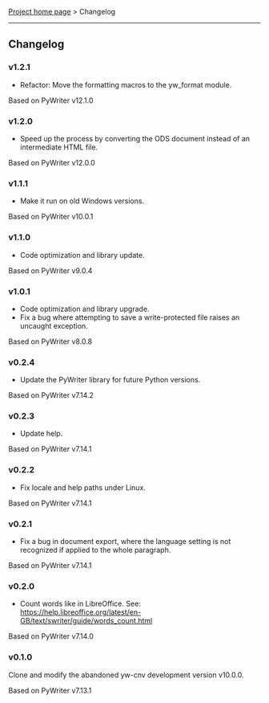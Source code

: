 [Project home page](index) > Changelog

------------------------------------------------------------------------

## Changelog

### v1.2.1

- Refactor: Move the formatting macros to the yw_format module.

Based on PyWriter v12.1.0

### v1.2.0

- Speed up the process by converting the ODS document instead of an intermediate HTML file. 

Based on PyWriter v12.0.0

### v1.1.1

- Make it run on old Windows versions. 

Based on PyWriter v10.0.1

### v1.1.0

- Code optimization and library update. 

Based on PyWriter v9.0.4

### v1.0.1

- Code optimization and library upgrade. 
- Fix a bug where attempting to save a write-protected file raises an uncaught exception.

Based on PyWriter v8.0.8

### v0.2.4

- Update the PyWriter library for future Python versions.

Based on PyWriter v7.14.2

### v0.2.3

- Update help.

Based on PyWriter v7.14.1

### v0.2.2

- Fix locale and help paths under Linux.

Based on PyWriter v7.14.1

### v0.2.1

- Fix a bug in document export, where the language setting is not recognized if applied to the whole paragraph. 

Based on PyWriter v7.14.1

### v0.2.0

- Count words like in LibreOffice. See:
https://help.libreoffice.org/latest/en-GB/text/swriter/guide/words_count.html

Based on PyWriter v7.14.0

### v0.1.0

 Clone and modify the abandoned yw-cnv development version v10.0.0.
 
 Based on PyWriter v7.13.1
 